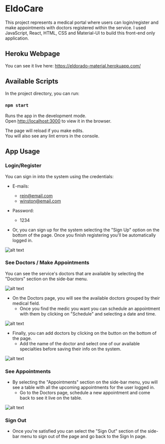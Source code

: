 # EldoCare

This project represents a medical portal where users can login/register and make appointments with doctors registered within the service.
I used JavaScript, React, HTML, CSS and Material-UI to build this front-end only application.

## Heroku Webpage

You can see it live here: https://eldorado-material.herokuapp.com/

## Available Scripts

In the project directory, you can run:

### `npm start`

Runs the app in the development mode.<br />
Open [http://localhost:3000](http://localhost:3000) to view it in the browser.

The page will reload if you make edits.<br />
You will also see any lint errors in the console.

## App Usage

### Login/Register

You can sign in into the system using the credentials:
- E-mails:
  - rein@email.com
  - winston@email.com
- Password:
  - 1234

- Or, you can sign up for the system selecting the "Sign Up" option on the bottom of the page.
Once you finish registering you'll be automatically logged in.

![alt text](https://i.imgur.com/5Hjkx3k.png)

### See Doctors / Make Appointments

You can see the service's doctors that are available by selecting the "Doctors" section on the side-bar menu.

![alt text](https://i.imgur.com/td0gkkb.png)

- On the Doctors page, you will see the available doctors grouped by their medical field. 
  - Once you find the medic you want you can schedule an appointment with them by clicking on "Schedule" and selecting a date and time.
  
![alt text](https://i.imgur.com/2CdMFeo.png)

- Finally, you can add doctors by clicking on the button on the bottom of the page.
  - Add the name of the doctor and select one of our available specialties before saving their info on the system.
  
![alt text](https://i.imgur.com/6IXCFhr.png)

### See Appointments

- By selecting the "Appointments" section on the side-bar menu, you will see a table with all the upcoming appointments for the user logged in.
  - Go to the Doctors page, schedule a new appointment and come back to see it live on the table.

![alt text](https://i.imgur.com/KZ9vEGl.png)  

### Sign Out

- Once you're satisfied you can select the "Sign Out" section of the side-bar menu to sign out of the page and go back to the Sign In page.

